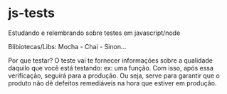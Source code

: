 # js-tests

Estudando e relembrando sobre testes em javascript/node

Blibiotecas/Libs: Mocha - Chai - Sinon...

Por que testar? O teste vai te fornecer informações sobre a qualidade daquilo que você está testando: ex: uma função. Com isso, após essa verificação, seguirá para a produção. Ou seja, serve para garantir que o produto não dê defeitos remediáveis na hora que estiver em produção.
